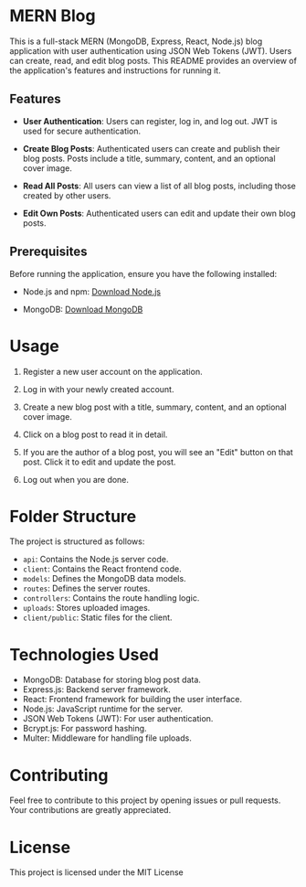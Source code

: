 # MERN Blog 

This is a full-stack MERN (MongoDB, Express, React, Node.js) blog application with user authentication using JSON Web Tokens (JWT). Users can create, read, and edit blog posts. This README provides an overview of the application's features and instructions for running it.

## Features

- **User Authentication**: Users can register, log in, and log out. JWT is used for secure authentication.

- **Create Blog Posts**: Authenticated users can create and publish their blog posts. Posts include a title, summary, content, and an optional cover image.

- **Read All Posts**: All users can view a list of all blog posts, including those created by other users.

- **Edit Own Posts**: Authenticated users can edit and update their own blog posts.

## Prerequisites

Before running the application, ensure you have the following installed:

- Node.js and npm: [Download Node.js](https://nodejs.org/)

- MongoDB: [Download MongoDB](https://www.mongodb.com/try/download/community)

# Usage
1. Register a new user account on the application.

2. Log in with your newly created account.

3. Create a new blog post with a title, summary, content, and an optional cover image.

4. Click on a blog post to read it in detail.

5. If you are the author of a blog post, you will see an "Edit" button on that post. Click it to edit and update the post.

6. Log out when you are done.

# Folder Structure
The project is structured as follows:

* `api`: Contains the Node.js server code.
* `client`: Contains the React frontend code.
* `models`: Defines the MongoDB data models.
* `routes`: Defines the server routes.
* `controllers`: Contains the route handling logic.
* `uploads`: Stores uploaded images.
* `client/public`: Static files for the client.

# Technologies Used
- MongoDB: Database for storing blog post data.
- Express.js: Backend server framework.
- React: Frontend framework for building the user interface.
- Node.js: JavaScript runtime for the server.
- JSON Web Tokens (JWT): For user authentication.
- Bcrypt.js: For password hashing.
- Multer: Middleware for handling file uploads.


# Contributing
Feel free to contribute to this project by opening issues or pull requests. Your contributions are greatly appreciated.

# License
This project is licensed under the MIT License 



